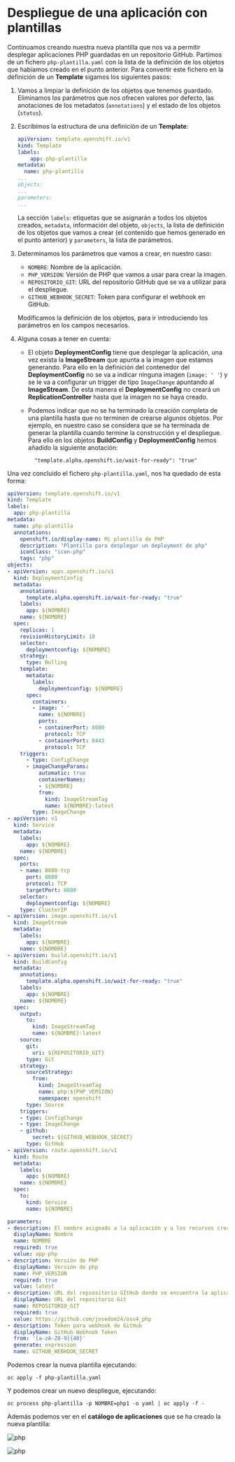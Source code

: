# Despliegue de una aplicación con plantillas

Continuamos creando nuestra nueva plantilla que nos va a permitir desplegar aplicaciones PHP guardadas en un repositorio GitHub. Partimos de un fichero `php-plantilla.yaml` con la lista de la definición de los objetos que habíamos creado en el punto anterior. Para convertir este fichero en la definición de un **Template** sigamos los siguientes pasos:

1. Vamos a limpiar la definición de los objetos que tenemos guardado. Eliminamos los parámetros que nos ofrecen valores por defecto, las anotaciones de los metadatos (`annotations`) y el estado de los objetos (`status`).
2. Escribimos la estructura de una definición de un **Template**:

    ```yaml
    apiVersion: template.openshift.io/v1
    kind: Template
    labels:
        app: php-plantilla
    metadata:
      name: php-plantilla
    ...
    objects:
    ...
    parameters:
    ...
    ```

    La sección `labels`: etiquetas que se asignarán a todos los objetos creados, `metadata`, información del objeto, `objects`, la lista de definición de los objetos que vamos a crear (el contenido que hemos generado en el punto anterior) y `parameters`, la lista de parámetros.

3. Determinamos los parámetros que vamos a crear, en nuestro caso:

    * `NOMBRE`: Nombre de la aplicación.
    * `PHP_VERSION`: Versión de PHP que vamos a usar para crear la imagen.
    * `REPOSITORIO_GIT`: URL del repositorio GitHub que se va a utilizar para el despliegue.
    * `GITHUB_WEBHOOK_SECRET`: Token para configurar el webhook en GitHub.

    Modificamos la definición de los objetos, para ir introduciendo los parámetros en los campos necesarios.
4. Alguna cosas a tener en cuenta:

    * El objeto **DeploymentConfig** tiene que desplegar la aplicación, una vez exista la **ImageStream** que apunta a la imagen que estamos generando. Para ello en la definición del contenedor del **DeploymentConfig** no se va a indicar ninguna imagen (`image: ' '`) y se le va a configurar un trigger de tipo `ImageChange` apuntando al **ImageStream**. De esta manera el **DeploymentConfig** no creará un **ReplicationController** hasta que la imagen no se haya creado.
    * Podemos indicar que no se ha terminado la creación completa de una plantilla hasta que no terminen de crearse algunos objetos. Por ejemplo, en nuestro caso se considera que se ha terminada de generar la plantilla cuando termine la construcción y el despliegue. Para ello en los objetos **BuildConfig** y **DeploymentConfig** hemos añadido la siguiente anotación:

            "template.alpha.openshift.io/wait-for-ready": "true"

Una vez concluido el fichero `php-plantilla.yaml`, nos ha quedado de esta forma:

```yaml
apiVersion: template.openshift.io/v1
kind: Template
labels:
  app: php-plantilla
metadata:
  name: php-plantilla
  annotations:
    openshift.io/display-name: Mi plantilla de PHP
    description: "Plantilla para desplegar un deployment de php"
    iconClass: "icon-php"
    tags: "php"
objects:
- apiVersion: apps.openshift.io/v1
  kind: DeploymentConfig
  metadata:
    annotations:
      template.alpha.openshift.io/wait-for-ready: "true"
    labels:
      app: ${NOMBRE}
    name: ${NOMBRE}
  spec:
    replicas: 1
    revisionHistoryLimit: 10
    selector:
      deploymentconfig: ${NOMBRE}
    strategy:
      type: Rolling
    template:
      metadata:
        labels:
          deploymentconfig: ${NOMBRE}
      spec:
        containers:
        - image: ' '
          name: ${NOMBRE}
          ports:
          - containerPort: 8080
            protocol: TCP
          - containerPort: 8443
            protocol: TCP
    triggers:
      - type: ConfigChange
      - imageChangeParams:
          automatic: true
          containerNames:
          - ${NOMBRE}
          from:
            kind: ImageStreamTag
            name: ${NOMBRE}:latest
        type: ImageChange
- apiVersion: v1
  kind: Service
  metadata:
    labels:
      app: ${NOMBRE}
    name: ${NOMBRE}
  spec:
    ports:
    - name: 8080-tcp
      port: 8080
      protocol: TCP
      targetPort: 8080
    selector:
      deploymentconfig: ${NOMBRE}
    type: ClusterIP
- apiVersion: image.openshift.io/v1
  kind: ImageStream
  metadata:
    labels:
      app: ${NOMBRE}
    name: ${NOMBRE}
- apiVersion: build.openshift.io/v1
  kind: BuildConfig
  metadata:
    annotations:
      template.alpha.openshift.io/wait-for-ready: "true"
    labels:
      app: ${NOMBRE}
    name: ${NOMBRE}
  spec:
    output:
      to:
        kind: ImageStreamTag
        name: ${NOMBRE}:latest
    source:
      git:
        uri: ${REPOSITORIO_GIT}
      type: Git
    strategy:
      sourceStrategy:
        from:
          kind: ImageStreamTag
          name: php:${PHP_VERSION}
          namespace: openshift
      type: Source
    triggers:
    - type: ConfigChange
    - type: ImageChange
    - github:
        secret: ${GITHUB_WEBHOOK_SECRET}
      type: GitHub
- apiVersion: route.openshift.io/v1
  kind: Route
  metadata:
    labels:
      app: ${NOMBRE}
    name: ${NOMBRE}
  spec:
    to:
      kind: Service
      name: ${NOMBRE}

parameters:
- description: El nombre asignado a la aplicación y a los recursos creados.
  displayName: Nombre
  name: NOMBRE
  required: true
  value: app-php
- description: Versión de PHP
  displayName: Versión de php
  name: PHP_VERSION
  required: true
  value: latest
- description: URL del repsositorio GItHub donde se encuentra la aplicación
  displayName: URL del repositorio Git
  name: REPOSITORIO_GIT
  required: true
  value: https://github.com/josedom24/osv4_php
- description: Token para webhook de GitHub   
  displayName: GitHub Webhook Token
  from: '[a-zA-Z0-9]{40}'
  generate: expression
  name: GITHUB_WEBHOOK_SECRET
  ```

Podemos crear la nueva plantilla ejecutando:

    oc apply -f php-plantilla.yaml

Y podemos crear un nuevo despliegue, ejecutando:

    oc process php-plantilla -p NOMBRE=php1 -o yaml | oc apply -f -

Además podemos ver en el **catálogo de aplicaciones** que se ha creado la nueva plantilla:

![php](img/php1.png)

![php](img/php2.png)